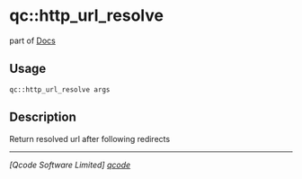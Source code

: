 qc::http_url_resolve
====================

part of [Docs](.)

Usage
-----
`qc::http_url_resolve args`

Description
-----------
Return resolved url after following redirects

----------------------------------
*[Qcode Software Limited] [qcode]*

[qcode]: www.qcode.co.uk "Qcode Software"